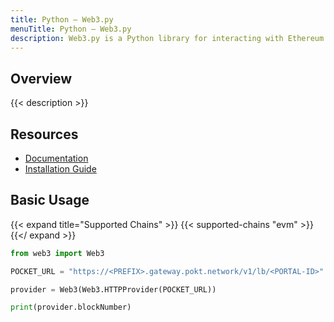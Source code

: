 ```yaml
---
title: Python – Web3.py
menuTitle: Python – Web3.py
description: Web3.py is a Python library for interacting with Ethereum nodes; it originally began as a port of web3.js, but has evolved to better serve the needs of Python developers.
---
```


## Overview

{{< description >}}

## Resources

- [Documentation](https://web3py.readthedocs.io/en/stable/)
- [Installation Guide](https://web3py.readthedocs.io/en/stable/quickstart.html)

## Basic Usage

{{< expand title="Supported Chains" >}}
{{< supported-chains "evm" >}}
{{</ expand >}}

```python
from web3 import Web3

POCKET_URL = "https://<PREFIX>.gateway.pokt.network/v1/lb/<PORTAL-ID>"

provider = Web3(Web3.HTTPProvider(POCKET_URL))

print(provider.blockNumber)
```
